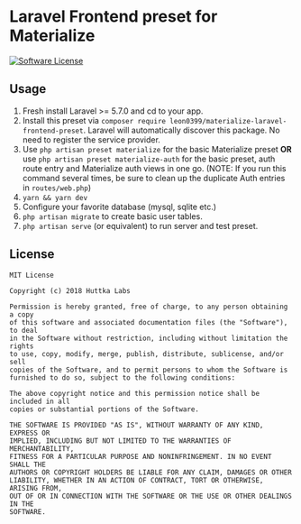 # Laravel Frontend preset for Materialize

[![Software License](https://img.shields.io/badge/license-MIT-brightgreen.svg)](LICENSE.md)

## Usage

1. Fresh install Laravel >= 5.7.0 and cd to your app.
2. Install this preset via `composer require leon0399/materialize-laravel-frontend-preset`. Laravel will automatically discover this package. No need to register the service provider.
3. Use `php artisan preset materialize` for the basic Materialize preset **OR** use `php artisan preset materialize-auth` for the basic preset, auth route entry and Materialize auth views in one go. (NOTE: If you run this command several times, be sure to clean up the duplicate Auth entries in `routes/web.php`)
4. `yarn && yarn dev`
5. Configure your favorite database (mysql, sqlite etc.)
6. `php artisan migrate` to create basic user tables.
7. `php artisan serve` (or equivalent) to run server and test preset.

## License

    MIT License

    Copyright (c) 2018 Huttka Labs

    Permission is hereby granted, free of charge, to any person obtaining a copy
    of this software and associated documentation files (the "Software"), to deal
    in the Software without restriction, including without limitation the rights
    to use, copy, modify, merge, publish, distribute, sublicense, and/or sell
    copies of the Software, and to permit persons to whom the Software is
    furnished to do so, subject to the following conditions:

    The above copyright notice and this permission notice shall be included in all
    copies or substantial portions of the Software.

    THE SOFTWARE IS PROVIDED "AS IS", WITHOUT WARRANTY OF ANY KIND, EXPRESS OR
    IMPLIED, INCLUDING BUT NOT LIMITED TO THE WARRANTIES OF MERCHANTABILITY,
    FITNESS FOR A PARTICULAR PURPOSE AND NONINFRINGEMENT. IN NO EVENT SHALL THE
    AUTHORS OR COPYRIGHT HOLDERS BE LIABLE FOR ANY CLAIM, DAMAGES OR OTHER
    LIABILITY, WHETHER IN AN ACTION OF CONTRACT, TORT OR OTHERWISE, ARISING FROM,
    OUT OF OR IN CONNECTION WITH THE SOFTWARE OR THE USE OR OTHER DEALINGS IN THE
    SOFTWARE.